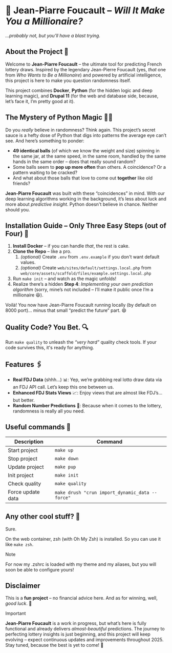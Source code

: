 # 🧙 Jean-Piarre Foucault – *Will It Make You a Millionaire?*
*...probably not, but you’ll have a blast trying.*

## About the Project 🎩
Welcome to **Jean-Piarre Foucault** – the ultimate tool for predicting French lottery draws. Inspired by the legendary Jean-Pierre Foucault (yes, *that* one from *Who Wants to Be a Millionaire*) and powered by artificial intelligence, this project is here to make you question randomness itself.

This project combines **Docker**, **Python** (for the hidden logic and deep learning magic), and **Drupal 11** (for the web and database side, because, let’s face it, I’m pretty good at it).

## The Mystery of Python Magic 🧪✨
Do you *really* believe in randomness? Think again. This project’s secret sauce is a hefty dose of Python that digs into patterns the average eye can’t see. And here’s something to ponder:

- **49 identical balls** (of which we know the weight and size) spinning in the same jar, at the same speed, in the same room, handled by the same hands in the same order – does that really sound random?
- Some balls seem to **pop up more often** than others. A coincidence? Or a pattern waiting to be cracked?
- And what about those balls that love to come out **together** like old friends?

**Jean-Piarre Foucault** was built with these “coincidences” in mind. With our deep learning algorithms working in the background, it’s less about luck and more about *predictive insight*. Python doesn't believe in chance. Neither should you.

## Installation Guide – Only Three Easy Steps (out of Four) 🚀
1. **Install Docker** – if you can handle *that*, the rest is cake.
2. **Clone the Repo** – like a pro.
   1. *(optional)* Create `.env` from `.env.example` if you don't want default values.
   2. *(optional)* Create `web/sites/default/settings.local.php` from `web/core/assets/scaffold/files/example.settings.local.php`
3. Run `make init` – and watch as the magic unfolds!
4. Realize there’s a hidden **Step 4**: *Implementing your own prediction algorithm* (sorry, mine’s not included – I’ll make it public once I’m a millionaire 😆).

Voilà! You now have Jean-Piarre Foucault running locally (by default on 8000 port)… minus that small “predict the future” part. 😄

## Quality Code? You Bet. 🔍
Run `make quality` to unleash the *“very hard”* quality check tools. If your code survives this, it's ready for anything.

## Features 🖇️
- **Real FDJ Data** (shhh...) 📊: Yep, we’re grabbing real lotto draw data via an FDJ API call. Let’s keep this one between us.
- **Enhanced FDJ Stats Views** 📈: Enjoy views that are almost like FDJ’s… but better.
- **Random Number Predictions** 🎲: Because when it comes to the lottery, randomness is really all you need.

## Useful commands 📎
| Description       | Command                                         |
|-------------------|-------------------------------------------------|
| Start project     | `make up`                                       |
| Stop project      | `make down`                                     |
| Update project    | `make pup`                                      |
| Init project      | `make init`                                     |
| Check quality     | `make quality`                                  |
| Force update data | `make drush "crun import_dynamic_data --force"` |

## Any other cool stuff? 🍿
Sure.

On the web container, zsh (with Oh My Zsh) is installed. So you can use it like `make zsh`.
> [!NOTE]
> For now my .zshrc is loaded with my theme and my aliases, but you will soon be able to configure yours!

## Disclaimer
This is a **fun project** – no financial advice here. And as for winning, well, *good luck*. 🎰

> [!IMPORTANT]
>**Jean-Piarre Foucault** is a work in progress, but what’s here is fully functional and already delivers *almost-beautiful* predictions. The journey to perfecting lottery insights is just beginning, and this project will keep evolving – expect continuous updates and improvements throughout 2025. Stay tuned, because the best is yet to come! 🎉
